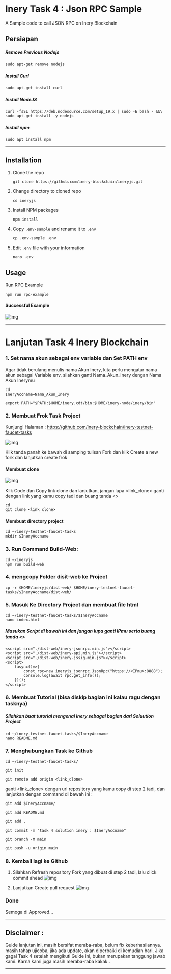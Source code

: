 # Inery Task 4 : Json RPC Sample
A Sample code to call JSON RPC on Inery Blockchain

## Persiapan
##### Remove Previous Nodejs
```
sudo apt-get remove nodejs
```

##### Install Curl

```
sudo apt-get install curl
```

##### Install NodeJS

```
curl -fsSL https://deb.nodesource.com/setup_19.x | sudo -E bash - &&\
sudo apt-get install -y nodejs
```

##### Install npm
```
sudo apt install npm
```
_____________________

## Installation

1. Clone the repo

   ```
   git clone https://github.com/inery-blockchain/ineryjs.git
   ```

2. Change directory to cloned repo

   ```
   cd ineryjs
   ```

3. Install NPM packages

   ```
   npm install
   ```

4. Copy `.env-sample` and rename it to `.env`

   ```
   cp .env-sample .env
   ```

5. Edit ```.env``` file with your information

   ```
   nano .env
   ```


## Usage

Run RPC Example

```
npm run rpc-example
```

#### Successful Example
![img](https://github.com/ArumaSanjayani/Images/blob/main/berhasil.png)

_____________________

# Lanjutan Task 4 Inery Blockchain

### 1. Set nama akun sebagai env variable dan Set PATH env

Agar tidak berulang menulis nama Akun Inery, kita perlu mengatur nama akun sebagai Variable env, silahkan ganti Nama_Akun_Inery dengan Nama Akun Inerymu

```
cd
IneryAccname=Nama_Akun_Inery
```
```
export PATH="$PATH:$HOME/inery.cdt/bin:$HOME/inery-node/inery/bin"
```

### 2. Membuat Frok Task Project

Kunjungi Halaman :
https://github.com/inery-blockchain/inery-testnet-faucet-tasks

![img](https://github.com/ArumaSanjayani/Images/blob/main/Frok.png)

Klik tanda panah ke bawah di samping tulisan Fork dan klik Create a new fork dan lanjutkan create frok

#### Membuat clone
![img](https://github.com/ArumaSanjayani/Images/blob/main/Clone.png)

Klik Code dan Copy link clone dan lanjutkan, jangan lupa <link_clone> ganti dengan link yang kamu copy tadi dan buang tanda <>

```
cd
git clone <link_clone>
```

#### Membuat directory project
```
cd ~/inery-testnet-faucet-tasks
mkdir $IneryAccname
```

### 3. Run Command Build-Web:

```
cd ~/ineryjs
npm run build-web
```

### 4. mengcopy Folder disit-web ke Project
```
cp -r $HOME/ineryjs/dist-web/ $HOME/inery-testnet-faucet-tasks/$IneryAccname/dist-web/
```

### 5. Masuk Ke Directory Project dan membuat file html
```
cd ~/inery-testnet-faucet-tasks/$IneryAccname
nano index.html
```

##### Masukan Script di bawah ini dan jangan lupa ganti IPmu serta buang tanda <>
```
<script src="./dist-web/inery-jsonrpc.min.js"></script>
<script src="./dist-web/inery-api.min.js"></script>
<script src="./dist-web/inery-jssig.min.js"></script>
<script>
    (async()=>{
        const rpc=new ineryjs_jsonrpc.JsonRpc("https://<IPmu>:8888");
        console.log(await rpc.get_info());
    })();
</script>
```
### 6. Membuat Tutorial (bisa diskip bagian ini kalau ragu dengan tasknya)
##### Silahkan buat tutorial mengenai Inery sebagai bagian dari Soluution Project
```
cd ~/inery-testnet-faucet-tasks/$IneryAccname
nano README.md
```

### 7. Menghubungkan Task ke Github
```
cd ~/inery-testnet-faucet-tasks/
```
```
git init
```
```
git remote add origin <link_clone>
```

ganti <link_clone> dengan url repository yang kamu copy di step 2 tadi, dan lanjutkan dengan command di bawah ini :

```
git add $IneryAccname/
```
```
git add README.md
```
```
git add .
```
```
git commit -m "task 4 solution inery : $IneryAccname"
```
```
git branch -M main
```
```
git push -u origin main
```
### 8.  Kembali lagi ke Github
1. Silahkan Refresh repository Fork yang dibuat di step 2 tadi, lalu click commit ahead 
![img](https://github.com/ArumaSanjayani/Images/blob/main/merge1.png)

2. Lanjutkan Create pull request
![img](https://github.com/ArumaSanjayani/Images/blob/main/merge2.png)


### Done
Semoga di Approved...

_____________________

## Disclaimer : 

Guide lanjutan ini, masih bersifat meraba-raba, belum fix keberhasilannya. masih tahap ujicoba, jika ada update, akan diperbaiki di kemudian hari. Jika gagal Task 4 setelah mengikuti Guide ini, bukan merupakan tanggung jawab kami. Karna kami juga masih meraba-raba kakak..

_____________________
